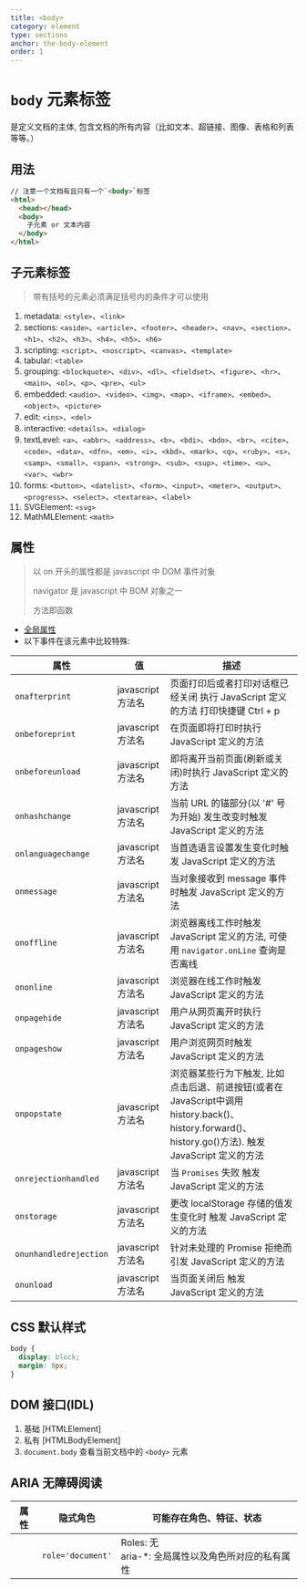 ```yaml
---
title: <body>
category: element
type: sections
anchor: the-body-element
order: 1
---
```


# `body` 元素标签

是定义文档的主体, 包含文档的所有内容（比如文本、超链接、图像、表格和列表等等。）

## 用法

```html
// 注意一个文档有且只有一个`<body>`标签
<html>
  <head></head>
  <body>
    子元素 or 文本内容
  </body>
</html>
```

## 子元素标签

>带有括号的元素必须满足括号内的条件才可以使用

1. metadata: `<style>`、`<link>`
1. sections: `<aside>`、`<article>`、`<footer>`、`<header>`、`<nav>`、`<section>`、`<h1>`、`<h2>`、`<h3>`、`<h4>`、`<h5>`、`<h6>`
1. scripting: `<script>`、`<noscript>`、`<canvas>`、`<template>`
1. tabular: `<table>`
1. grouping: `<blockquote>`、`<div>`、`<dl>`、`<fieldset>`、`<figure>`、`<hr>`、`<main>`、`<ol>`、`<p>`、`<pre>`、`<ul>`
1. embedded: `<audio>`、`<video>`、`<img>`、`<map>`、`<iframe>`、`<embed>`、`<object>`、`<picture>`
1. edit: `<ins>`、`<del>`
1. interactive: `<details>`、`<dialog>`
1. textLevel: `<a>`、`<abbr>`、`<address>`、`<b>`、`<bdi>`、`<bdo>`、`<br>`、`<cite>`、`<code>`、`<data>`、`<dfn>`、`<em>`、`<i>`、`<kbd>`、`<mark>`、`<q>`、`<ruby>`、`<s>`、`<samp>`、`<small>`、`<span>`、`<strong>`、`<sub>`、`<sup>`、`<time>`、`<u>`、`<var>`、`<wbr>`
1. forms: `<button>`、`<datelist>`、`<form>`、`<input>`、`<meter>`、`<output>`、`<progress>`、`<select>`、`<textarea>`、`<label>`
1. SVGElement: `<svg>`
1. MathMLElement: `<math>`

## 属性

> 以 on 开头的属性都是 javascript 中 DOM 事件对象
>
> navigator 是 javascript 中 BOM 对象之一
>
> 方法即函数

* [全局属性](/front-end/HTML/attribute#anchor-全局属性)
* 以下事件在该元素中比较特殊:

| 属性 | 值 | 描述 |
| --- | ---- | --- |
| `onafterprint` | javascript方法名 | 页面打印后或者打印对话框已经关闭 执行 JavaScript 定义的方法 打印快捷键 Ctrl + p |
| `onbeforeprint` | javascript方法名 | 在页面即将打印时执行 JavaScript 定义的方法 |
| `onbeforeunload` | javascript方法名 | 即将离开当前页面(刷新或关闭)时执行 JavaScript 定义的方法  |
| `onhashchange` | javascript方法名 | 当前 URL 的锚部分(以 '#' 号为开始) 发生改变时触发 JavaScript 定义的方法 |
| `onlanguagechange` | javascript方法名 | 当首选语言设置发生变化时触发 JavaScript 定义的方法 |
| `onmessage` | javascript方法名 | 当对象接收到 message 事件时触发 JavaScript 定义的方法 |
| `onoffline` | javascript方法名 | 浏览器离线工作时触发 JavaScript 定义的方法, 可使用 `navigator.onLine` 查询是否离线  |
| `ononline` | javascript方法名 | 浏览器在线工作时触发 JavaScript 定义的方法 |
| `onpagehide` | javascript方法名 | 用户从网页离开时执行 JavaScript 定义的方法 |
| `onpageshow` | javascript方法名 | 用户浏览网页时触发 JavaScript 定义的方法 |
| `onpopstate` | javascript方法名 | 浏览器某些行为下触发, 比如点击后退、前进按钮(或者在JavaScript中调用history.back()、history.forward()、history.go()方法). 触发 JavaScript 定义的方法 |
| `onrejectionhandled` | javascript方法名 | 当 `Promises` 失败 触发 JavaScript 定义的方法 |
| `onstorage` | javascript方法名 | 更改 localStorage 存储的值发生变化时 触发 JavaScript 定义的方法 |
| `onunhandledrejection` | javascript方法名 | 针对未处理的 Promise 拒绝而引发 JavaScript 定义的方法  |
| `onunload` | javascript方法名 | 当页面关闭后 触发 JavaScript 定义的方法 |

## CSS 默认样式

```css
body {
  display: block;
  margin: 8px;
}
```

## DOM 接口(IDL)

1. 基础 [HTMLElement]
1. 私有 [HTMLBodyElement]
1. `document.body` 查看当前文档中的 `<body>` 元素

## ARIA 无障碍阅读

| 属性 | 隐式角色 | 可能存在角色、特征、状态 |
| ---- | ---- | ---- |
| | `role='document'` | Roles: 无 <br> aria-*: 全局属性以及角色所对应的私有属性 |
